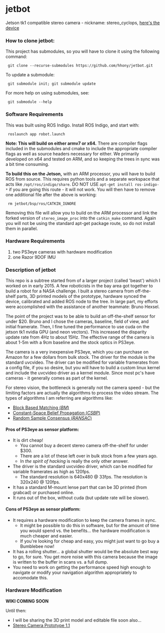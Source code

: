 # jetbot #
Jetson tk1 compatible stereo camera - nickname: stereo_cyclops, [here's the device](http://hansbot.blogspot.com/2015/06/improved-stereo-camera.html)

### How to clone jetbot: ###
This project has submodules, so you will have to clone it using the following command:

     git clone --recurse-submodules https://github.com/hhony/jetbot.git

To update a submodule:

     git submodule init; git submodule update

For more help on using submodules, see: 

     git submodule --help

### Software Requirements ###
This was built using ROS Indigo. Install ROS Indigo, and start with:

     roslaunch app robot.launch

__Note: This will build on either armv7 or x64.__ There are compiler flags included in the submodules and cmake to include the appropriate compiler flags as well as source headers necessary for either. We primarily developed on x64 and tested on ARM, and so keeping the trees in sync was a bit time consuming.

__To build this on the Jetson,__ with an ARM processor, you will have to build ROS from source. This requires python tools and a separate workspace that acts like `/opt/ros/indigo/share`. DO NOT USE `apt-get install ros-indigo-*` if you are going this route - it will not work. You will then have to remove one additional file after the above is working:

     rm jetbot/bsp/ros/CATKIN_IGNORE

Removing this file will allow you to build on the ARM processor and link the forked version of `stereo_image_proc` into the `catkin_make` command. Again you will not be using the standard apt-get package route, so do not install them in parallel.

### Hardware Requirements ###
1. two PS3eye cameras with hardware modification
2. one Razor 9DOF IMU

### Description of jetbot ###
This repo is a subtree started from of a larger project (called 'beast') which I worked on in early 2015. A few roboticists in the bay area got together to build a robot for a NASA challenge. I built a stereo camera from off-the-shelf parts, 3D printed models of the prototype, hardware synced the device, calibrated and added ROS node to the tree. In large part, my efforts were accomplished with the assistance of another teammate: Bruno Hexsel. 

The point of the project was to be able to build an off-the-shelf sensor for under $20. Bruno and I chose the cameras, baseline, field of view, and initial framerate. Then, I fine tuned the performance to use cuda on the jetson tk1 nvidia GPU (and neon vectors). This increased the disparity update rate from 4Hz to about 15Hz. The effective range of the camera is about 1-5m with a 9cm baseline and the stock optics in PS3eye.

The camera is a very inexpensive PS3eye, which you can purchase on Amazon for a few dollars from bulk stock. The driver for the module is the standard uvcvideo. The driver can be modified for variable framerates from a config file, if you so desire, but you will have to build a custom linux kernel and include the uvcvideo driver as a kernel module. Since most pc's have cameras - it generally comes as part of the kernel.

For stereo vision, the bottleneck is generally not the camera speed - but the limiting factors are actually the algorithms to process the video stream. The types of algorithms I am referring are algorithms like: 
* [Block Based Matching (*BM*)](http://citeseerx.ist.psu.edu/viewdoc/download?doi=10.1.1.11.6390&rep=rep1&type=pdf)
* [Constant-Space Belief Propagation (*CSBP*)](http://www.cs.cityu.edu.hk/~qiyang/publications/cvpr-10-qingxiong-yang-csbp.pdf)
* [Random Sample Consensus (*RANSAC*)](http://www.cs.columbia.edu/~belhumeur/courses/compPhoto/ransac.pdf)

#### Pros of PS3eye as sensor platform: ####
* It is dirt cheap!
  * You cannot buy a decent stereo camera off-the-shelf for under $300.
  * There are a lot of these left over in bulk stock from a few years ago.
  * In _the spirit of hacking_ is really the only other answer.
* The driver is the standard uvcvideo driver, which can be modified for variable framerates as high as 120fps.
  * The standard resolution is 640x480 @ 33fps. The resolution is 320x240 @ 120fps.
* It has a standard M-mount lense part that can be 3D printed (from grabcad) or purchased online.
* It runs out of the box, without cuda (but update rate will be slower).

#### Cons of PS3eye as sensor platform: ####
* It requires a hardware modification to keep the camera frames in sync. 
  * It might be possible to do this in software, but for the amount of time you would spend vs. the benefits... the hardware modification is much cheaper and easier.
  * If you're looking for cheap and easy, you might just want to go buy a Bumblebee now!
* It has a rolling shutter... a global shutter would be the absolute best way to go, for sure. You get more noise with this camera because the image is written to the buffer in scans vs. a full dump.
* You need to work on getting the performance speed high enough to navigate or modify your navigation algorithm appropriately to accomodate this.

### Hardware Modification ###
__WIKI COMING SOON__

Until then:
* I will be sharing the 3D print model and editable file soon also...
* [Stereo Camera Prototype 1.1](http://hansbot.blogspot.com/2015/06/improved-stereo-camera.html)

